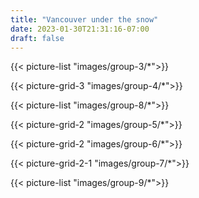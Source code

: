 ```yaml
---
title: "Vancouver under the snow"
date: 2023-01-30T21:31:16-07:00
draft: false
---
```



{{< picture-list "images/group-3/*">}}

{{< picture-grid-3 "images/group-4/*">}}

{{< picture-list "images/group-8/*">}}

{{< picture-grid-2 "images/group-5/*">}}

{{< picture-grid-2 "images/group-6/*">}}

{{< picture-grid-2-1 "images/group-7/*">}}

{{< picture-list "images/group-9/*">}}